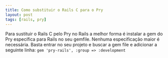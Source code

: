 ```yaml
---
title: Como substituir o Rails C para o Pry
layout: post
tags: [rails, pry]
---
```

Para sustituir o Rails C pelo Pry no Rails a melhor forma é instalar a gem do Pry específica para Rails no seu gemfile. Nenhuma especificação maior é necessária. Basta entrar no seu projeto e buscar a gem file e adicionar a seguinte linha:  ```gem 'pry-rails', :group => :development```

